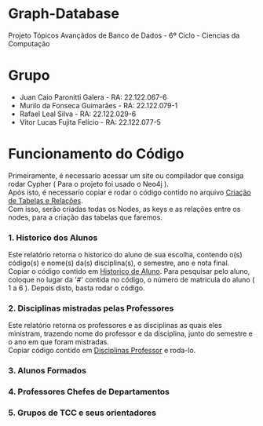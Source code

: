 # Graph-Database
Projeto Tópicos Avançãdos de Banco de Dados - 6º Ciclo - Ciencias da Computação
<br>

# Grupo

 - Juan Caio Paronitti Galera - RA: 22.122.067-6
 - Murilo da Fonseca Guimarães - RA: 22.122.079-1
 - Rafael Leal Silva - RA: 22.122.029-6
 - Vitor Lucas Fujita Felício - RA: 22.122.077-5

# Funcionamento do Código

 Primeiramente, é necessario acessar um site ou compilador que consiga rodar Cypher ( Para o projeto foi usado o Neo4j ).
 <br>
 Após isto, é necessario copiar e rodar o código contido no arquivo [Criação de Tabelas e Relações](https://github.com/RafLeal/Graph-Database/blob/main/Cria%C3%A7%C3%A3o%20de%20Tabelas%20e%20Rela%C3%A7%C3%B5es). 
 <br>
 Com isso, serão criadas todas os Nodes, as keys e as relações entre os nodes, para a criação das tabelas que faremos.

  ### 1. Historico dos Alunos

   Este relatório retorna o historico do aluno de sua escolha, contendo o(s) código(s) e nome(s) da(s) disciplina(s), o semestre, ano e nota final.
  <br>
   Copiar o código contido em [Historico de Aluno](https://github.com/RafLeal/Graph-Database/blob/main/Historico%20de%20Aluno). Para pesquisar pelo aluno, coloque no lugar da '#' contida no código, o número de matricula do aluno ( 1 a 6 ). Depois disto, basta rodar o código. 

  ### 2. Disciplinas mistradas pelas Professores

  Este relatório retorna os professores e as disciplinas as quais eles ministram, trazendo nome do professor e da disciplina, junto do semestre e o ano em que foram mistradas.
  <br>
   Copiar código contido em [Disciplinas Professor](https://github.com/RafLeal/Graph-Database/blob/main/Disciplinas%20Professor) e roda-lo.

  ### 3. Alunos Formados

  ### 4. Professores Chefes de Departamentos

  ### 5. Grupos de TCC e seus orientadores
 
